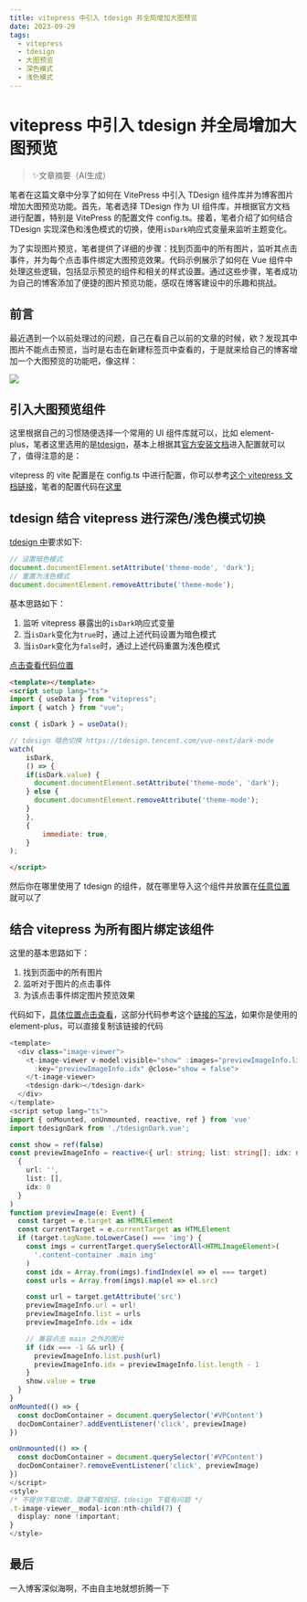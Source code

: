 ```yaml
---
title: vitepress 中引入 tdesign 并全局增加大图预览
date: 2023-09-29
tags: 
  - vitepress
  - tdesign
  - 大图预览
  - 深色模式
  - 浅色模式
---
```


# vitepress 中引入 tdesign 并全局增加大图预览

> ✨文章摘要（AI生成）

<!-- DESC SEP -->

笔者在这篇文章中分享了如何在 VitePress 中引入 TDesign 组件库并为博客图片增加大图预览功能。首先，笔者选择 TDesign 作为 UI 组件库，并根据官方文档进行配置，特别是 VitePress 的配置文件 config.ts。接着，笔者介绍了如何结合 TDesign 实现深色和浅色模式的切换，使用`isDark`响应式变量来监听主题变化。 

为了实现图片预览，笔者提供了详细的步骤：找到页面中的所有图片，监听其点击事件，并为每个点击事件绑定大图预览效果。代码示例展示了如何在 Vue 组件中处理这些逻辑，包括显示预览的组件和相关的样式设置。通过这些步骤，笔者成功为自己的博客添加了便捷的图片预览功能，感叹在博客建设中的乐趣和挑战。

<!-- DESC SEP -->

## 前言

最近遇到一个以前处理过的问题，自己在看自己以前的文章的时候，欸？发现其中图片不能点击预览，当时是右击在新建标签页中查看的，于是就来给自己的博客增加一个大图预览的功能吧，像这样：

![](https://oss.justin3go.com/blogs/Pasted%20image%2020230928172100.png)

## 引入大图预览组件

这里根据自己的习惯随便选择一个常用的 UI 组件库就可以，比如 element-plus，笔者这里选用的是[tdesign](https://tdesign.tencent.com/vue-next/components/table)，基本上根据其[官方安装文档](https://tdesign.tencent.com/vue-next/getting-started#%E9%80%9A%E8%BF%87%E6%8F%92%E4%BB%B6%E6%8C%89%E9%9C%80%E5%BC%95%E7%94%A8%E4%BD%BF%E7%94%A8)进入配置就可以了，值得注意的是：

vitepress 的 vite 配置是在 config.ts 中进行配置，你可以参考[这个 vitepress 文档链接](https://vitepress.dev/reference/site-config#vite)，笔者的配置代码在[这里](https://github.com/Justin3go/justin3go.github.io/blob/master/docs/.vitepress/config.ts#L113)

## tdesign 结合 vitepress 进行深色/浅色模式切换

[tdesign 中](https://tdesign.tencent.com/vue-next/dark-mode)要求如下:

```ts
// 设置暗色模式
document.documentElement.setAttribute('theme-mode', 'dark');
// 重置为浅色模式
document.documentElement.removeAttribute('theme-mode');
```

基本思路如下：

1. 监听 vitepress 暴露出的`isDark`响应式变量
2. 当`isDark`变化为`true`时，通过上述代码设置为暗色模式
3. 当`isDark`变化为`false`时，通过上述代码重置为浅色模式

[点击查看代码位置](https://github.com/Justin3go/justin3go.github.io/blob/master/docs/.vitepress/theme/components/tdesignDark.vue)

```html
<template></template>
<script setup lang="ts">
import { useData } from "vitepress";
import { watch } from "vue";

const { isDark } = useData();

// tdesign 暗色切换 https://tdesign.tencent.com/vue-next/dark-mode
watch(
	isDark,
	() => {
    if(isDark.value) {
      document.documentElement.setAttribute('theme-mode', 'dark');
    } else {
      document.documentElement.removeAttribute('theme-mode');
    }
	},
	{
		immediate: true,
	}
);

</script>
```

然后你在哪里使用了 tdesign 的组件，就在哪里导入这个组件并放置在[任意位置](https://github.com/Justin3go/justin3go.github.io/blob/master/docs/.vitepress/theme/components/imageViewer.vue#L6)就可以了

## 结合 vitepress 为所有图片绑定该组件

这里的基本思路如下：

1. 找到页面中的所有图片
2. 监听对于图片的点击事件
3. 为该点击事件绑定图片预览效果

代码如下，[具体位置点击查看](https://github.com/Justin3go/justin3go.github.io/blob/master/docs/.vitepress/theme/components/imageViewer.vue)，这部分代码参考这个[链接的写法](https://github.com/ATQQ/sugar-blog/blob/master/packages/theme/src/components/BlogImagePreview.vue)，如果你是使用的 element-plus，可以直接复制该链接的代码

```ts
<template>
  <div class="image-viewer">
    <t-image-viewer v-model:visible="show" :images="previewImageInfo.list" :default-index="previewImageInfo.idx"
      :key="previewImageInfo.idx" @close="show = false">
    </t-image-viewer>
    <tdesign-dark></tdesign-dark>
  </div>
</template>
<script setup lang="ts">
import { onMounted, onUnmounted, reactive, ref } from 'vue'
import tdesignDark from './tdesignDark.vue';

const show = ref(false)
const previewImageInfo = reactive<{ url: string; list: string[]; idx: number }>(
  {
    url: '',
    list: [],
    idx: 0
  }
)
function previewImage(e: Event) {
  const target = e.target as HTMLElement
  const currentTarget = e.currentTarget as HTMLElement
  if (target.tagName.toLowerCase() === 'img') {
    const imgs = currentTarget.querySelectorAll<HTMLImageElement>(
      '.content-container .main img'
    )
    const idx = Array.from(imgs).findIndex(el => el === target)
    const urls = Array.from(imgs).map(el => el.src)

    const url = target.getAttribute('src')
    previewImageInfo.url = url!
    previewImageInfo.list = urls
    previewImageInfo.idx = idx

    // 兼容点击 main 之外的图片
    if (idx === -1 && url) {
      previewImageInfo.list.push(url)
      previewImageInfo.idx = previewImageInfo.list.length - 1
    }
    show.value = true
  }
}
onMounted(() => {
  const docDomContainer = document.querySelector('#VPContent')
  docDomContainer?.addEventListener('click', previewImage)
})

onUnmounted(() => {
  const docDomContainer = document.querySelector('#VPContent')
  docDomContainer?.removeEventListener('click', previewImage)
})
</script>
<style>
/* 不提供下载功能，隐藏下载按钮，tdesign 下载有问题 */
.t-image-viewer__modal-icon:nth-child(7) {
  display: none !important;
}
</style>

```

## 最后

一入博客深似海啊，不由自主地就想折腾一下
